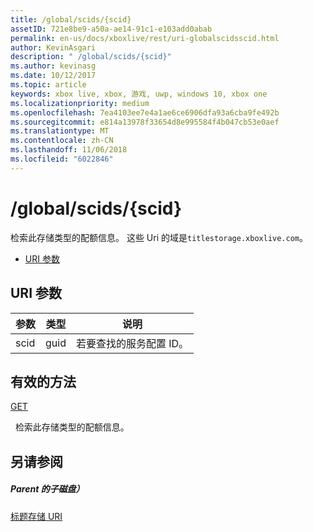 ```yaml
---
title: /global/scids/{scid}
assetID: 721e8be9-a50a-ae14-91c1-e103add0abab
permalink: en-us/docs/xboxlive/rest/uri-globalscidsscid.html
author: KevinAsgari
description: " /global/scids/{scid}"
ms.author: kevinasg
ms.date: 10/12/2017
ms.topic: article
keywords: xbox live, xbox, 游戏, uwp, windows 10, xbox one
ms.localizationpriority: medium
ms.openlocfilehash: 7ea4103ee7e4a1ae6ce6906dfa93a6cba9fe492b
ms.sourcegitcommit: e814a13978f33654d8e995584f4b047cb53e0aef
ms.translationtype: MT
ms.contentlocale: zh-CN
ms.lasthandoff: 11/06/2018
ms.locfileid: "6022846"
---
```

# <a name="globalscidsscid"></a>/global/scids/{scid}
检索此存储类型的配额信息。 这些 Uri 的域是`titlestorage.xboxlive.com`。
 
  * [URI 参数](#ID4EV)
 
<a id="ID4EV"></a>

 
## <a name="uri-parameters"></a>URI 参数
 
| 参数| 类型| 说明| 
| --- | --- | --- | 
| scid| guid| 若要查找的服务配置 ID。| 
  
<a id="ID4ETB"></a>

 
## <a name="valid-methods"></a>有效的方法

[GET](uri-globalscidsscid-get.md)

&nbsp;&nbsp;检索此存储类型的配额信息。 
 
<a id="ID4E4B"></a>

 
## <a name="see-also"></a>另请参阅
 
<a id="ID4E6B"></a>

 
##### <a name="parent"></a>Parent 的子磁盘） 

[标题存储 URI](atoc-reference-storagev2.md)

   